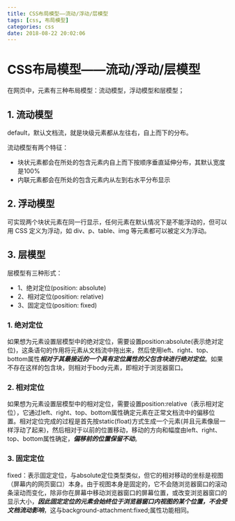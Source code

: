 ```yaml
---
title: CSS布局模型——流动/浮动/层模型
tags: [css, 布局模型]
categories: css 
date: 2018-08-22 20:02:06
---
```


# CSS布局模型——流动/浮动/层模型

在网页中，元素有三种布局模型：流动模型，浮动模型和层模型；

## 1. 流动模型

default，默认文档流，就是块级元素都从左往右，自上而下的分布。

流动模型有两个特征：

* 块状元素都会在所处的包含元素内自上而下按顺序垂直延伸分布，其默认宽度是100%
* 内联元素都会在所处的包含元素内从左到右水平分布显示

## 2. 浮动模型

可实现两个块状元素在同一行显示，任何元素在默认情况下是不能浮动的，但可以用 CSS 定义为浮动，如 div、p、table、img 等元素都可以被定义为浮动。

## 3. 层模型

层模型有三种形式：

* 1、绝对定位(position: absolute)
* 2、相对定位(position: relative)
* 3、固定定位(position: fixed)

### 1. 绝对定位

如果想为元素设置层模型中的绝对定位，需要设置position:absolute(表示绝对定位)，这条语句的作用将元素从文档流中拖出来，然后使用left、right、top、bottom属性***相对于其最接近的一个具有定位属性的父包含块进行绝对定位***。如果不存在这样的包含块，则相对于body元素，即相对于浏览器窗口。

### 2. 相对定位

如果想为元素设置层模型中的相对定位，需要设置position:relative（表示相对定位），它通过left、right、top、bottom属性确定元素在正常文档流中的偏移位置。相对定位完成的过程是首先按static(float)方式生成一个元素(并且元素像层一样浮动了起来)，然后相对于以前的位置移动，移动的方向和幅度由left、right、top、bottom属性确定，***偏移前的位置保留不动***。

### 3. 固定定位

fixed：表示固定定位，与absolute定位类型类似，但它的相对移动的坐标是视图（屏幕内的网页窗口）本身。由于视图本身是固定的，它不会随浏览器窗口的滚动条滚动而变化，除非你在屏幕中移动浏览器窗口的屏幕位置，或改变浏览器窗口的显示大小，***因此固定定位的元素会始终位于浏览器窗口内视图的某个位置，不会受文档流动影响***，这与background-attachment:fixed;属性功能相同。

<!-- more -->
